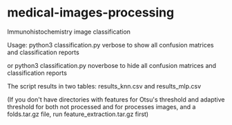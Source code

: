# medical-images-processing

Immunohistochemistry image classification

Usage: python3 classification.py verbose
to show all confusion matrices and classification reports

or python3 classification.py noverbose
to hide all confusion matrices and classification reports

The script results in two tables: results_knn.csv and results_mlp.csv

(If you don't have directories with features for Otsu's threshold and adaptive threshold for both not
processed and for processes images, and a folds.tar.gz file, run feature_extraction.tar.gz first)
